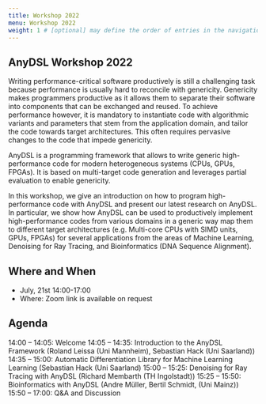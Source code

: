 ```yaml
---
title: Workshop 2022
menu: Workshop 2022
weight: 1 # [optional] may define the order of entries in the navigation tree
---
```


## AnyDSL Workshop 2022

Writing performance-critical software productively is still a challenging task because performance is usually hard to reconcile with genericity.
Genericity makes programmers productive as it allows them to separate their software into components that can be exchanged and reused.
To achieve performance however, it is mandatory to instantiate code with algorithmic variants and parameters that stem from the application domain, and tailor the code towards target architectures.
This often requires pervasive changes to the code that impede genericity.

AnyDSL is a programming framework that allows to write generic high-performance code for modern heterogeneous systems (CPUs, GPUs, FPGAs).
It is based on multi-target code generation and leverages partial evaluation to enable genericity.

In this workshop, we give an introduction on how to program high-performance code with AnyDSL and present our latest research on AnyDSL.
In particular, we show how AnyDSL can be used to productively implement high-performance codes from various domains in a generic way map them to different target architectures (e.g. Multi-core CPUs with SIMD units, GPUs, FPGAs) for several applications from the areas of Machine Learning, Denoising for Ray Tracing, and Bioinformatics (DNA Sequence Alignment).

## Where and When

* July, 21st 14:00-17:00
* Where: Zoom link is available on request

## Agenda

14:00 – 14:05: Welcome
14:05 – 14:35: Introduction to the AnyDSL Framework (Roland Leissa (Uni Mannheim), Sebastian Hack (Uni Saarland))
14:35 – 15:00: Automatic Differentiation Library for Machine Learning Learning (Sebastian Hack (Uni Saarland)
15:00 – 15:25: Denoising for Ray Tracing with AnyDSL (Richard Membarth (TH Ingolstadt))
15:25 – 15:50: Bioinformatics with AnyDSL (Andre Müller, Bertil Schmidt, (Uni Mainz))
15:50 – 17:00: Q&A and Discussion

